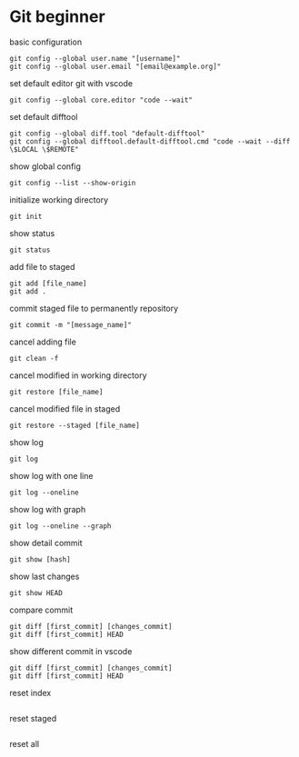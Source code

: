 # Git beginner
basic configuration
```
git config --global user.name "[username]"
git config --global user.email "[email@example.org]"
```
set default editor git with vscode
```
git config --global core.editor "code --wait"
```
set default difftool
```
git config --global diff.tool "default-difftool"
git config --global difftool.default-difftool.cmd "code --wait --diff \$LOCAL \$REMOTE"
```
show global config
```
git config --list --show-origin
```
initialize working directory
```
git init
```
show status
```
git status
```
add file to staged
```
git add [file_name]
git add .
```
commit staged file to permanently repository
```
git commit -m "[message_name]"
```
cancel adding file
```
git clean -f
```
cancel modified in working directory
```
git restore [file_name]
```
cancel modified file in staged
```
git restore --staged [file_name]
```
show log
```
git log
```
show log with one line
```
git log --oneline
```
show log with graph
```
git log --oneline --graph
```
show detail commit
```
git show [hash]
```
show last changes
```
git show HEAD
```
compare commit
```
git diff [first_commit] [changes_commit]
git diff [first_commit] HEAD
```
show different commit in vscode
```
git diff [first_commit] [changes_commit]
git diff [first_commit] HEAD
```
reset index
```
```
reset staged
```
```
reset all
```
```